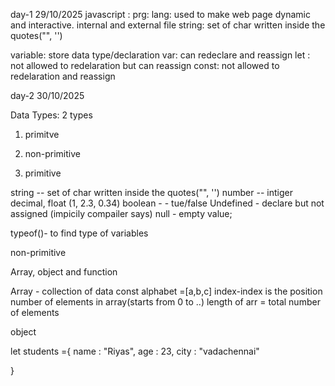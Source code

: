 day-1
29/10/2025
javascript : prg: lang: used to make web page dynamic and interactive.
internal and external file 
string: set of char written inside the quotes("", '')

variable: store data
type/declaration
var: can redeclare and reassign
let : not allowed to redelaration but can reassign
const: not allowed to redelaration and reassign

day-2
30/10/2025

Data Types:
2 types 
1. primitve 
2. non-primitive

1. primitive 

string -- set of char written inside the quotes("", '')
number -- intiger decimal, float (1, 2.3, 0.34)
boolean - - tue/false
Undefined - declare but not assigned (impicily compailer says)
null - empty value;

  typeof()- to find type of variables

  non-primitive

  Array,  object and function

  Array - collection of data
  const alphabet =[a,b,c]
  index-index is the position number of elements in array(starts from 0 to ..)
  length of arr = total number of elements

object

let students ={
    name : "Riyas",
    age  : 23,
    city : "vadachennai"

}